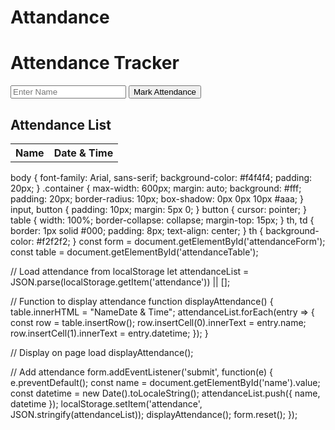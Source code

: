 # Attandance 
<!DOCTYPE html>
<html>
<head>
    <meta charset="UTF-8">
    <title>Attendance Tracker</title>
    <link rel="stylesheet" href="style.css">
</head>
<body>
    <div class="container">
        <h1>Attendance Tracker</h1>
        <form id="attendanceForm">
            <input type="text" id="name" placeholder="Enter Name" required>
            <button type="submit">Mark Attendance</button>
        </form>
        <h2>Attendance List</h2>
        <table id="attendanceTable">
            <tr><th>Name</th><th>Date & Time</th></tr>
        </table>
    </div>
    <script src="script.js"></script>
</body>
</html>
body {
    font-family: Arial, sans-serif;
    background-color: #f4f4f4;
    padding: 20px;
}
.container {
    max-width: 600px;
    margin: auto;
    background: #fff;
    padding: 20px;
    border-radius: 10px;
    box-shadow: 0px 0px 10px #aaa;
}
input, button {
    padding: 10px;
    margin: 5px 0;
}
button {
    cursor: pointer;
}
table {
    width: 100%;
    border-collapse: collapse;
    margin-top: 15px;
}
th, td {
    border: 1px solid #000;
    padding: 8px;
    text-align: center;
}
th {
    background-color: #f2f2f2;
}
const form = document.getElementById('attendanceForm');
const table = document.getElementById('attendanceTable');

// Load attendance from localStorage
let attendanceList = JSON.parse(localStorage.getItem('attendance')) || [];

// Function to display attendance
function displayAttendance() {
    table.innerHTML = "<tr><th>Name</th><th>Date & Time</th></tr>";
    attendanceList.forEach(entry => {
        const row = table.insertRow();
        row.insertCell(0).innerText = entry.name;
        row.insertCell(1).innerText = entry.datetime;
    });
}

// Display on page load
displayAttendance();

// Add attendance
form.addEventListener('submit', function(e) {
    e.preventDefault();
    const name = document.getElementById('name').value;
    const datetime = new Date().toLocaleString();
    attendanceList.push({ name, datetime });
    localStorage.setItem('attendance', JSON.stringify(attendanceList));
    displayAttendance();
    form.reset();
});